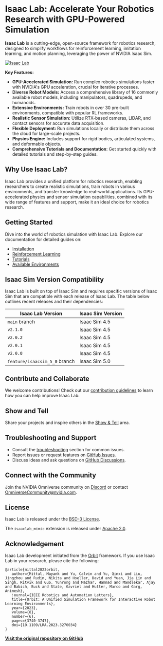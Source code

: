 # Isaac Lab: Accelerate Your Robotics Research with GPU-Powered Simulation

**Isaac Lab** is a cutting-edge, open-source framework for robotics research, designed to simplify workflows for reinforcement learning, imitation learning, and motion planning, leveraging the power of NVIDIA Isaac Sim.

[![Isaac Lab](docs/source/_static/isaaclab.jpg)](https://github.com/isaac-sim/IsaacLab)

**Key Features:**

*   **GPU-Accelerated Simulation:** Run complex robotics simulations faster with NVIDIA's GPU acceleration, crucial for iterative processes.
*   **Diverse Robot Models:** Access a comprehensive library of 16 commonly available robot models, including manipulators, quadrupeds, and humanoids.
*   **Extensive Environments:** Train robots in over 30 pre-built environments, compatible with popular RL frameworks.
*   **Realistic Sensor Simulation:** Utilize RTX-based cameras, LIDAR, and contact sensors for accurate data acquisition.
*   **Flexible Deployment:** Run simulations locally or distribute them across the cloud for large-scale projects.
*   **Physics Engine:** Includes support for rigid bodies, articulated systems, and deformable objects.
*   **Comprehensive Tutorials and Documentation:**  Get started quickly with detailed tutorials and step-by-step guides.

## Why Use Isaac Lab?

Isaac Lab provides a unified platform for robotics research, enabling researchers to create realistic simulations, train robots in various environments, and transfer knowledge to real-world applications. Its GPU-accelerated physics and sensor simulation capabilities, combined with its wide range of features and support, make it an ideal choice for robotics research.

## Getting Started

Dive into the world of robotics simulation with Isaac Lab. Explore our documentation for detailed guides on:

*   [Installation](https://isaac-sim.github.io/IsaacLab/main/source/setup/installation/index.html#local-installation)
*   [Reinforcement Learning](https://isaac-sim.github.io/IsaacLab/main/source/overview/reinforcement-learning/rl_existing_scripts.html)
*   [Tutorials](https://isaac-sim.github.io/IsaacLab/main/source/tutorials/index.html)
*   [Available Environments](https://isaac-sim.github.io/IsaacLab/main/source/overview/environments.html)

## Isaac Sim Version Compatibility

Isaac Lab is built on top of Isaac Sim and requires specific versions of Isaac Sim that are compatible with each release of Isaac Lab.  The table below outlines recent releases and their dependencies:

| Isaac Lab Version             | Isaac Sim Version |
| ----------------------------- | ----------------- |
| `main` branch                 | Isaac Sim 4.5     |
| `v2.1.0`                      | Isaac Sim 4.5     |
| `v2.0.2`                      | Isaac Sim 4.5     |
| `v2.0.1`                      | Isaac Sim 4.5     |
| `v2.0.0`                      | Isaac Sim 4.5     |
| `feature/isaacsim_5_0` branch | Isaac Sim 5.0     |

## Contribute and Collaborate

We welcome contributions! Check out our [contribution guidelines](https://isaac-sim.github.io/IsaacLab/main/source/refs/contributing.html) to learn how you can help improve Isaac Lab.

## Show and Tell

Share your projects and inspire others in the [Show & Tell](https://github.com/isaac-sim/IsaacLab/discussions/categories/show-and-tell) area.

## Troubleshooting and Support

*   Consult the [troubleshooting](https://isaac-sim.github.io/IsaacLab/main/source/refs/troubleshooting.html) section for common issues.
*   Report issues or request features on [GitHub Issues](https://github.com/isaac-sim/IsaacLab/issues).
*   Discuss ideas and ask questions on [GitHub Discussions](https://github.com/isaac-sim/IsaacLab/discussions).

## Connect with the Community

Join the NVIDIA Omniverse community on [Discord](https://discord.com/invite/nvidiaomniverse) or contact OmniverseCommunity@nvidia.com.

## License

Isaac Lab is released under the [BSD-3 License](LICENSE).

The `isaaclab_mimic` extension is released under [Apache 2.0](LICENSE-mimic).

## Acknowledgement

Isaac Lab development initiated from the [Orbit](https://isaac-orbit.github.io/) framework. If you use Isaac Lab in your research, please cite the following:

```
@article{mittal2023orbit,
   author={Mittal, Mayank and Yu, Calvin and Yu, Qinxi and Liu, Jingzhou and Rudin, Nikita and Hoeller, David and Yuan, Jia Lin and Singh, Ritvik and Guo, Yunrong and Mazhar, Hammad and Mandlekar, Ajay and Babich, Buck and State, Gavriel and Hutter, Marco and Garg, Animesh},
   journal={IEEE Robotics and Automation Letters},
   title={Orbit: A Unified Simulation Framework for Interactive Robot Learning Environments},
   year={2023},
   volume={8},
   number={6},
   pages={3740-3747},
   doi={10.1109/LRA.2023.3270034}
}
```

[**Visit the original repository on GitHub**](https://github.com/isaac-sim/IsaacLab)